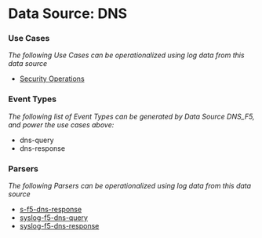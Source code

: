 Data Source: DNS
================

### Use Cases

_The following Use Cases can be operationalized using log data from this data source_

* [Security Operations](usecase_security_operations.md)


### Event Types

_The following list of Event Types can be generated by Data Source DNS_F5, and power the use cases above:_

- dns-query
- dns-response


### Parsers

_The following Parsers can be operationalized using log data from this data source_

* [s-f5-dns-response](parserContent_s-f5-dns-response.md)
* [syslog-f5-dns-query](parserContent_syslog-f5-dns-query.md)
* [syslog-f5-dns-response](parserContent_syslog-f5-dns-response.md)
